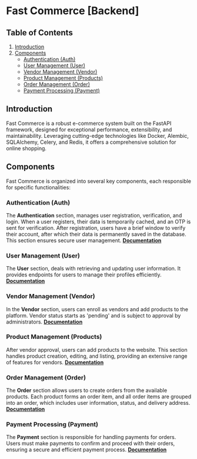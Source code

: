 # Fast Commerce [Backend]

## Table of Contents
1. [Introduction](#introduction)
2. [Components](#components)
    - [Authentication (Auth)](#authentication-auth)
    - [User Management (User)](#user-management-user)
    - [Vendor Management (Vendor)](#vendor-management-vendor)
    - [Product Management (Products)](#product-management-products)
    - [Order Management (Order)](#order-management-order)
    - [Payment Processing (Payment)](#payment-processing-payment)

## Introduction
Fast Commerce is a robust e-commerce system built on the FastAPI framework, designed for exceptional performance, extensibility, and maintainability. Leveraging cutting-edge technologies like Docker, Alembic, SQLAlchemy, Celery, and Redis, it offers a comprehensive solution for online shopping.

## Components
Fast Commerce is organized into several key components, each responsible for specific functionalities:

### Authentication (Auth)
The **Authentication** section, manages user registration, verification, and login. When a user registers, their data is temporarily cached, and an OTP is sent for verification. After registration, users have a brief window to verify their account, after which their data is permanently saved in the database. This section ensures secure user management. [**Documentation**](docs/auth.md)

### User Management (User)
The **User** section, deals with retrieving and updating user information. It provides endpoints for users to manage their profiles efficiently. [**Documentation**](docs/user.md)

### Vendor Management (Vendor)
In the **Vendor** section, users can enroll as vendors and add products to the platform. Vendor status starts as 'pending' and is subject to approval by administrators. [**Documentation**](docs/vendor.md)

### Product Management (Products)
After vendor approval, users can add products to the website. This section handles product creation, editing, and listing, providing an extensive range of features for vendors. [**Documentation**](docs/products.md)

### Order Management (Order)
The **Order** section allows users to create orders from the available products. Each product forms an order item, and all order items are grouped into an order, which includes user information, status, and delivery address. [**Documentation**](docs/order.md)

### Payment Processing (Payment)
The **Payment** section is responsible for handling payments for orders. Users must make payments to confirm and proceed with their orders, ensuring a secure and efficient payment process. [**Documentation**](docs/payment.md)
